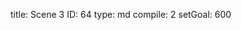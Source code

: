 title:          Scene 3
ID:             64
type:           md
compile:        2
setGoal:        600


